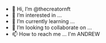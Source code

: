 - 👋 Hi, I’m @thecreatornft
- 👀 I’m interested in ...
- 🌱 I’m currently learning ...
- 💞️ I’m looking to collaborate on ...
- 📫 How to reach me ...
I'm ANDREW
<!---
thecreatornft/thecreatornft is a ✨ special ✨ repository because its `README.md` (this file) appears on your GitHub profile.
You can click the Preview link to take a look at your changes.
--->
